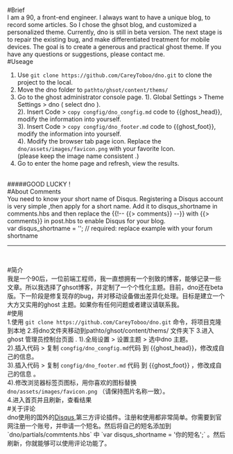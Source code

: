 #Brief
</br>
I am a 90, a front-end engineer. I always want to have a unique blog, to record some articles. So I chose the ghsot blog, and customized a personalized theme. Currently, dno is still in beta version. The next stage is to repair the existing bug, and make differentiated treatment for mobile devices. The goal is to create a generous and practical ghost theme. If you have any questions or suggestions, please contact me.
</br>
#Useage
</br>
1. Use `git clone https://github.com/CareyToboo/dno.git`  to clone the project to the local.
2. Move the dno folder to `pathto/ghsot/content/thems/`
3. Go to the ghost administrator console page.
	1). Global Settings > Theme Settings >  dno ( select dno ).</br>
	2). Insert Code > `copy congfig/dno_congfig.md` code to {{ghost_head}}, modify the information into yourself.</br>
	3). Insert Code > `copy congfig/dno_footer.md` code to {{ghost_foot}}, modify the information into yourself.</br>
	4). Modify the browser tab page icon. Replace the `dno/assets/images/favicon.png` with your favorite Icon.</br> (please keep the image name consistent .)
4. Go to enter the home page and refresh, view the results.</br>
</br>
#####GOOD LUCKY !
</br>
#About Comments
</br>
You need to know your short name of Disqus. Registering a Disqus account is very simple ,then apply for a short name.   Add it to disqus_shortname in comments.hbs and then replace the {{!-- {{> comments}} --}} with {{> comments}} in post.hbs to enable Disqus for your blog.
</br>
var disqus_shortname = ''; // required: replace example with your forum shortname
</br>
<hr>
</br>

#简介 
</br>
我是一个90后，一位前端工程师，我一直想拥有一个别致的博客，能够记录一些文章。所以我选择了ghsot博客，并定制了一个个性化主题。目前，dno还在beta版。下一阶段是修复现存的bug，并对移动设备做出差异化处理。目标是建立一个大方又实用的ghost 主题。如果你有任何问题或者建议请联系我。
</br>
#使用
</br>
1.使用 `git clone https://github.com/CareyToboo/dno.git` 命令，将项目克隆到本地
2.将dno文件夹移动到pathto/ghsot/content/thems/ 文件夹下
3.进入ghost 管理员控制台页面 . 
	 1).全局设置 > 设置主题 > 选中dno 主题。</br>
	 2).插入代码 > 复制 `congfig/dno_congfig.md`代码 到 {{ghost_head}}，修改成自己的信息。</br>
	 3).插入代码 > 复制 `congfig/dno_footer.md` 代码 到 {{ghost_foot}} ，修改成自己的信息 。</br>
 	 4).修改浏览器标签页图标，用你喜欢的图标替换 `dno/assets/images/favicon.png` （请保持图片名称一致）。</br>
4.进入首页并且刷新，查看结果
</br>
#关于评论
</br>
dno使用的国外的[Disqus](https://disqus.com/,'Disqus'),第三方评论插件。注册和使用都非常简单。你需要到官网注册一个账号，并申请一个短名。然后将自己的短名添加到`dno/partials/commtents.hbs` 中 `var disqus_shortname = '你的短名';` 。然后刷新，你就能够可以使用评论功能了。



